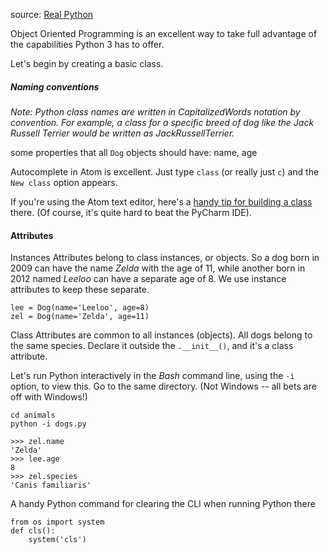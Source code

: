 source: [Real Python](https://realpython.com/python3-object-oriented-programming/)

Object Oriented Programming is an excellent way to take full advantage of the capabilities Python 3 has to offer.

Let's begin by creating a basic class.

##### Naming conventions

*Note: Python class names are written in CapitalizedWords notation by convention. For example, a class for a specific breed of dog like the Jack Russell Terrier would be written as JackRussellTerrier.*

some properties that all `Dog` objects should have: name, age

Autocomplete in Atom is excellent. Just type `class` (or really just `c`) and the `New class` option appears.

If you're using the Atom text editor, here's a [handy tip for building a class](https://github.com/mchez808/OOPython/blob/main/editors_and_interfaces.md) there. (Of course, it's quite hard to beat the PyCharm IDE).

#### Attributes

Instances Attributes belong to class instances, or objects. So a dog born in 2009 can have the name *Zelda* with the age of 11, while another born in 2012 named *Leeloo* can have a separate age of 8. We use instance attributes to keep these separate.

```Py
lee = Dog(name='Leeloo', age=8)
zel = Dog(name='Zelda', age=11)
```

Class Attributes are common to all instances (objects). All dogs belong to the same species. Declare it outside the `.__init__()`, and it's a class attribute.

Let's run Python interactively in the *Bash* command line, using the `-i` option, to view this. Go to the same directory. (Not Windows -- all bets are off with Windows!)

```
cd animals
python -i dogs.py
```

```Py
>>> zel.name
'Zelda'
>>> lee.age
8
>>> zel.species
'Canis familiaris'
```

A handy Python command for clearing the CLI when running Python there

```Py
from os import system
def cls():
    system('cls')
```
